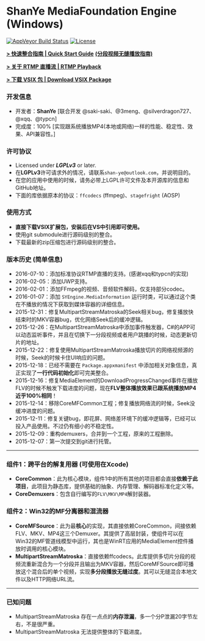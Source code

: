 ﻿# ShanYe MediaFoundation Engine (Windows)
[![AppVeyor Build Status](https://ci.appveyor.com/api/projects/status/re3tfbe4tfo70so9?svg=true)](https://ci.appveyor.com/project/amamiya/syengine) [![License](https://img.shields.io/badge/License-LGPLv3-blue.svg?style=flat)](http://www.gnu.org/licenses/lgpl-3.0.txt)

**[ > 快速整合指南 | Quick Start Guide](https://github.com/amamiya/SYEngine/blob/master/!GUIDE/GUIDE.md)**  **[(分段视频无缝播放指南)](https://github.com/amamiya/SYEngine/blob/master/!GUIDE/Segment/Segment.md)**

**[ > 关于 RTMP 直播流 | RTMP Playback](https://github.com/amamiya/SYEngine/blob/master/!GUIDE/RTMP/RTMP.md)**

**[ > 下载 VSIX 包 | Download VSIX Package](https://coding.net/u/amamiya/p/SYEngine_VSIX/git)**

### 开发信息
 - 开发者：**ShanYe** [联合开发 @saki-saki、@3meng、@silverdragon727、@xqq、@typcn]
 - 完成度：100% [实现跟系统播放MP4(本地或网络)一样的性能、稳定性、效果、API兼容性。]
 
### 许可协议
 - Licensed under ***LGPLv3*** or later.
 - 在**LGPLv3**许可请求外的情况，请联系`shan-ye@outlook.com`，并说明目的。
 - 在您的应用中使用的时候，请务必带上LGPL许可文件及本开源库的信息和GitHub地址。
 - 下面的库依据原本的协议：`ffcodecs` (ffmpeg)、`stagefright` (AOSP)

### 使用方式
 - **直接下载VSIX扩展包，安装后在VS中引用即可使用。**
 - 使用git submodule进行源码级别的整合。
 - 下载最新的zip压缩包进行源码级别的整合。

### 版本历史 (简单信息)
 - 2016-07-10：添加标准协议RTMP直播的支持。(感谢xqq和typcn的实现)
 - 2016-02-05：添加UWP支持。
 - 2016-02-01：添加FFmpeg的视频、音频软件解码，仅支持部分codec。
 - 2016-01-07：添加 `SYEngine.MediaInformation` 运行时类，可以通过这个类在不播放的情况下获取到媒体容器的详细信息。
 - 2015-12-31：修复MultipartStreamMatroska的Seek相关bug，修复播放快结束时的MKV容器bug，优化网络Seek后的缓冲逻辑。
 - 2015-12-26：在MultipartStreamMatroska中添加事件触发器，C#的APP可以动态监听事件，并且在切换下一分段视频或者用户跳播的时候，动态更新切片的地址。
 - 2015-12-22：修复使用MultipartStreamMatroska播放切片的网络视频源的时候，Seek的时候卡住UI响应的问题。
 - 2015-12-18：已经不需要在 `Package.appxmanifest` 中添加相关对象信息，真正实现了**一行代码初始化**即可完美整合。
 - 2015-12-16：修复MediaElement的DownloadProgressChanged事件在播放FLV的时候不触发下载进度的问题，现在**FLV整体播放效果已跟系统播放MP4近乎100%相同**！
 - 2015-12-14：移除CoreMFCommon工程；修复播放网络流的时候，Seek没缓冲进度的问题。
 - 2015-12-11：修复关键bug，即花屏、网络差环境下的缓冲逻辑等，已经可以投入产品使用。不过仍有细小的不稳定性。
 - 2015-12-09：重构demuxers，合并到一个工程，原来的工程删除。 
 - 2015-12-07：第一次提交到git进行托管。

***
### 组件1：跨平台的解复用器 (可使用在Xcode)
 - **CoreCommon**：此为核心模块，组件1中的所有其他的项目都会直接**依赖于此项目**，此项目为静态库，提供基础的抽象、内存管理、解码器标准化定义等。
 - **CoreDemuxers**：包含自行编写的`FLV\MKV\MP4`解封装器。

### 组件2：Win32的MF分离器和混流器
 - **CoreMFSource**：此为最**核心**的实现，其直接依赖CoreCommon，间接依赖FLV、MKV、MP4这三个Demuxer。其提供了高层封装，使组件可以在Win32的MF管道线模型中运行，其也是WinRT应用的MediaElement控件播放时调用的核心模块。
 - **MultipartStreamMatroska**：直接依赖ffcodecs。此库提供多切片分段的视频流重新混合为一个分段并且输出为MKV容器，然后CoreMFSource即可播放这个混合后的单个视频，实现**多分段播放无缝过度**。其可以无缝混合本地文件以及HTTP网络URL流。

***
### 已知问题
 - MultipartStreamMatroska 存在一点点的**内存泄漏**，多一个分P泄漏20字节左右，不是很严重。
 - MultipartStreamMatroska 无法提供整体的下载进度。